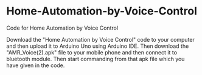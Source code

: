 # Home-Automation-by-Voice-Control
Code for Home Automation by Voice Control

Download the "Home Automation by Voice Control" code to your computer and then upload it to Arduino Uno using Arduino IDE.
Then download the "AMR_Voice(2).apk" file to your mobile phone and then connect it to bluetooth module.
Then start commanding from that apk file which you have given in the code.
